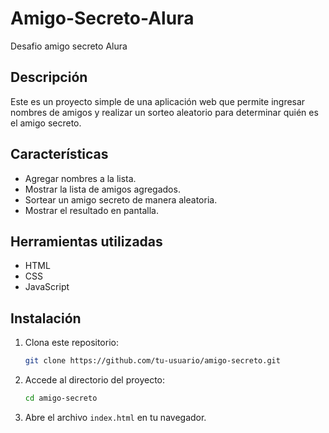 # Amigo-Secreto-Alura
Desafio amigo secreto Alura

## Descripción
Este es un proyecto simple de una aplicación web que permite ingresar nombres de amigos y realizar un sorteo aleatorio para determinar quién es el amigo secreto. 

## Características
- Agregar nombres a la lista.
- Mostrar la lista de amigos agregados.
- Sortear un amigo secreto de manera aleatoria.
- Mostrar el resultado en pantalla.

## Herramientas utilizadas 
- HTML
- CSS
- JavaScript

## Instalación
1. Clona este repositorio:
   ```bash
   git clone https://github.com/tu-usuario/amigo-secreto.git
   ```
2. Accede al directorio del proyecto:
   ```bash
   cd amigo-secreto
   ```
3. Abre el archivo `index.html` en tu navegador.

